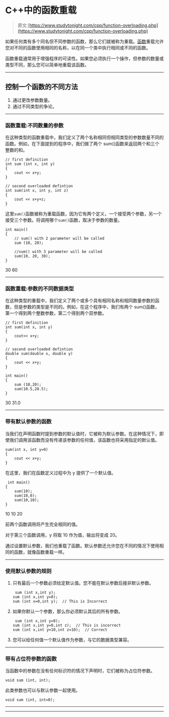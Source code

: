 # C++中的函数重载

> 原文:[https://www.studytonight.com/cpp/function-overloading.php](https://www.studytonight.com/cpp/function-overloading.php)

如果任何类有多个同名但不同参数的函数，那么它们就被称为重载。[函数](functions-in-cpp)重载允许您对不同的函数使用相同的名称，以在同一个类中执行相同或不同的函数。

函数重载通常用于增强程序的可读性。如果您必须执行一个操作，但参数的数量或类型不同，那么您可以简单地重载该函数。

* * *

## 控制一个函数的不同方法

1.  通过更改参数数量。
2.  通过不同类型的争论。

* * *

### 函数重载:不同数量的参数

在这种类型的函数重载中，我们定义了两个名称相同但相同类型的参数数量不同的函数。例如，在下面提到的程序中，我们做了两个 sum()函数来返回两个和三个整数的和。

```
// first definition
int sum (int x, int y)
{
    cout << x+y;
}

// second overloaded defintion
int sum(int x, int y, int z)
{
    cout << x+y+z;
} 
```

这里`sum()`函数被称为重载函数，因为它有两个定义，一个接受两个参数，另一个接受三个参数。将调用哪个`sum()`函数，取决于参数的数量。

```
int main()
{
    // sum() with 2 parameter will be called
    sum (10, 20);  

    //sum() with 3 parameter will be called
    sum(10, 20, 30);  
} 
```

30 60

* * *

### 函数重载:参数的不同数据类型

在这种类型的重载中，我们定义了两个或多个具有相同名称和相同数量参数的函数，但是参数的类型是不同的。例如，在这个程序中，我们有两个 sum()函数，第一个得到两个整数参数，第二个得到两个双参数。

```
// first definition
int sum(int x, int y)
{
    cout<< x+y;
}

// second overloaded defintion
double sum(double x, double y)
{
    cout << x+y;
}

int main()
{
    sum (10,20);
    sum(10.5,20.5);
} 
```

30 31.0

* * *

### 带有默认参数的函数

当我们在声明函数时提到参数的默认值时，它被称为默认参数。在这种情况下，即使我们调用该函数而没有传递该参数的任何值，该函数也将采用指定的默认值。

```
sum(int x, int y=0)
{
    cout << x+y;
} 
```

在这里，我们在函数定义过程中为 y 提供了一个默认值。

```
 int main()
{
    sum(10);
    sum(10,0);
    sum(10,10);
} 
```

10 10 20

前两个函数调用将产生完全相同的值。

对于第三个函数调用，y 将取 10 作为值，输出将变成 20。

通过设置默认参数，我们也重载了函数。默认参数还允许您在不同的情况下使用相同的函数，就像函数重载一样。

* * *

### 使用默认参数的规则

1.  只有最后一个参数必须给定默认值。您不能在默认参数后接非默认参数。

    ```
     sum (int x,int y);    
    sum (int x,int y=0);  
    sum (int x=0,int y);  // This is Incorrect 
    ```

2.  如果你默认一个参数，那么你必须默认其后的所有参数。

    ```
     sum (int x,int y=0);
    sum (int x,int y=0,int z);  // This is incorrect
    sum (int x,int y=10,int z=10);  // Correct 
    ```

3.  您可以给任何值一个默认值作为参数，与它的数据类型兼容。

* * *

### 带有占位符参数的函数

当函数中的参数在没有任何标识符的情况下声明时，它们被称为占位符参数。

```
void sum (int, int); 
```

此类参数也可以与默认参数一起使用。

```
void sum (int, int=0);
```

* * *

* * *